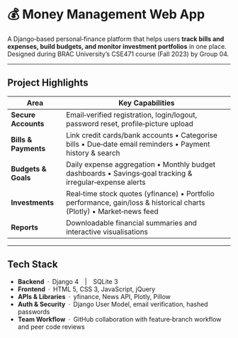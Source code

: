 # 💰 Money Management Web App

A Django‑based personal‑finance platform that helps users **track bills and expenses, build budgets, and monitor investment portfolios** in one place. Designed during BRAC University’s CSE471 course (Fall 2023) by Group 04.

---

## Project Highlights

| Area | Key Capabilities |
|------|------------------|
| **Secure Accounts** | Email‑verified registration, login/logout, password reset, profile‐picture upload |
| **Bills & Payments** | Link credit cards/bank accounts • Categorise bills • Due‑date email reminders • Payment history & search |
| **Budgets & Goals** | Daily expense aggregation • Monthly budget dashboards • Savings‑goal tracking & irregular‑expense alerts |
| **Investments** | Real‑time stock quotes (yfinance) • Portfolio performance, gain/loss & historical charts (Plotly) • Market‑news feed |
| **Reports** | Downloadable financial summaries and interactive visualisations |

---

## Tech Stack

- **Backend** · Django 4 | SQLite 3  
- **Frontend** · HTML 5, CSS 3, JavaScript, jQuery  
- **APIs & Libraries** · yfinance, News API, Plotly, Pillow  
- **Auth & Security** · Django User Model, email verification, hashed passwords  
- **Team Workflow** · GitHub collaboration with feature‑branch workflow and peer code reviews




